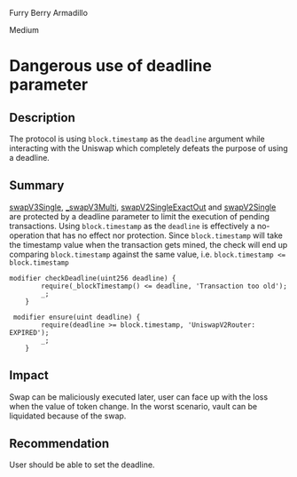 Furry Berry Armadillo

Medium

# Dangerous use of deadline parameter

## Description

The protocol is using `block.timestamp` as the `deadline` argument while interacting with the Uniswap which completely defeats the purpose of using a deadline.

## Summary

[swapV3Single](https://github.com/sherlock-audit/2025-01-peapods-finance/blob/main/contracts/contracts/dex/CamelotDexAdapter.sol#L80),  [_swapV3Multi](https://github.com/sherlock-audit/2025-01-peapods-finance/blob/main/contracts/contracts/Zapper.sol#L182), [swapV2SingleExactOut](https://github.com/sherlock-audit/2025-01-peapods-finance/blob/main/contracts/contracts/dex/CamelotDexAdapter.sol#L55) and  [swapV2Single](https://github.com/sherlock-audit/2025-01-peapods-finance/blob/main/contracts/contracts/dex/CamelotDexAdapter.sol#L32C14-L32C26) are protected by a deadline parameter to limit the execution of pending transactions. Using `block.timestamp` as the `deadline` is effectively a no-operation that has no effect nor protection. Since `block.timestamp` will take the timestamp value when the transaction gets mined, the check will end up comparing `block.timestamp` against the same value, i.e. `block.timestamp <= block.timestamp` 
```solidity
modifier checkDeadline(uint256 deadline) {
        require(_blockTimestamp() <= deadline, 'Transaction too old');
        _;
    }
```

```solidity
 modifier ensure(uint deadline) {
        require(deadline >= block.timestamp, 'UniswapV2Router: EXPIRED');
        _;
    }
```


## Impact
Swap can be maliciously executed later, user can face up with the loss when the value of token change. In the worst scenario, vault can be liquidated because of the swap.


## Recommendation
User should be able to set the deadline.